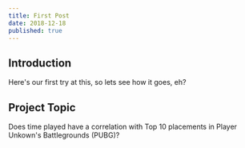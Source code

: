 ```yaml
---
title: First Post
date: 2018-12-18
published: true
---
```


## Introduction

Here's our first try at this, so lets see how it goes, eh?

## Project Topic

Does time played have a correlation with Top 10 placements in Player Unkown's Battlegrounds (PUBG)?

